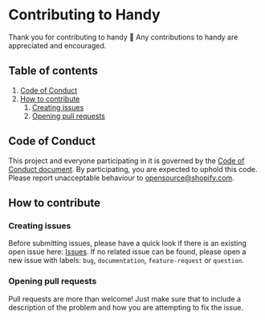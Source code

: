 # Contributing to Handy

Thank you for contributing to handy :tada: Any contributions to handy are appreciated and encouraged.

## Table of contents

1. [Code of Conduct](#code-of-conduct)
2. [How to contribute](#how-to-contribute)
    1. [Creating issues](#creating-issues)
    2. [Opening pull requests](#opening-pull-requests)

## Code of Conduct

This project and everyone participating in it is governed by the [Code of Conduct document](https://github.com/Shopify/handy/blob/main/CODE_OF_CONDUCT.md).
By participating, you are expected to uphold this code. Please report unacceptable behaviour to opensource@shopify.com.

## How to contribute

### Creating issues

Before submitting issues, please have a quick look if there is an existing open issue here: [Issues](https://github.com/Shopify/handy/issues). If no related issue can be found, please open a new issue with labels: `bug`, `documentation`, `feature-request` or `question`.

### Opening pull requests

Pull requests are more than welcome! Just make sure that to include a description of the problem and how you are attempting to fix the issue.